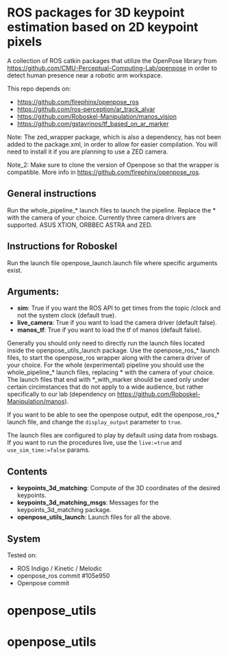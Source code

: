 # ROS packages for 3D keypoint estimation based on 2D keypoint pixels

A collection of ROS catkin packages that utilize the OpenPose library from https://github.com/CMU-Perceptual-Computing-Lab/openpose in order to detect human presence near a robotic arm workspace.

This repo depends on:

* https://github.com/firephinx/openpose_ros
* https://github.com/ros-perception/ar_track_alvar
* https://github.com/Roboskel-Manipulation/manos_vision
* https://github.com/gstavrinos/tf_based_on_ar_marker


Note: The zed_wrapper package, which is also a dependency, has not been added to the package.xml, in order to allow for easier compilation. You will need to install it if you are planning to use a ZED camera.

Note_2: Make sure to clone the version of Openpose so that the wrapper is compatible. More info in https://github.com/firephinx/openpose_ros.

## General instructions

Run the whole_pipeline_* launch files to launch the pipeline. Replace the * with the camera of your choice. Currently three camera drivers are supported. ASUS XTION, ORBBEC ASTRA and ZED.

## Instructions for Roboskel

Run the launch file openpose_launch.launch file where specific arguments exist.

## Arguments:
* **sim**: True if you want the ROS API to get times from the topic /clock and not the system clock (default true).
* **live_camera**: True if you want to load the camera driver (default false).
* **manos_tf**: True if you want to load the tf of manos (default false).

Generally you should only need to directly run the launch files located inside the openpose_utils_launch package.
Use the openpose_ros_* launch files, to start the openpose_ros wrapper along with the camera driver of your choice.
For the whole (experimental) pipeline you should use the whole_pipeline_* launch files, replacing * with the camera of your choice.
The launch files that end with *_with_marker should be used only under certain circimstances that do not apply to a wide audience, but rather specifically to our lab (dependency on https://github.com/Roboskel-Manipulation/manos).

If you want to be able to see the openpose output, edit the openpose_ros_* launch file, and change the `display_output` parameter to `true`.

The launch files are configured to play by default using data from rosbags. If you want to run the procedures live, use the `live:=true` and `use_sim_time:=false` params.

## Contents

* **keypoints_3d_matching**: Compute of the 3D coordinates of the desired keypoints.
* **keypoints_3d_matching_msgs**: Messages for the keypoints_3d_matching package.
* **openpose_utils_launch**: Launch files for all the above.

## System

Tested on:
* ROS Indigo / Kinetic / Melodic
* openpose_ros commit #105e950
* Openpose commit 
# openpose_utils
# openpose_utils

